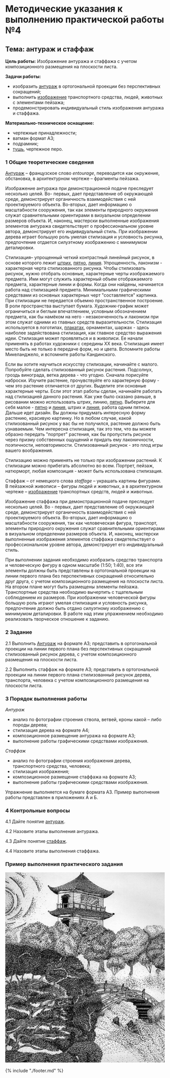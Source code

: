 # Методические указания к выполнению практической работы №4

## Тема: антураж и стаффаж

**Цель работы:** Изображение антуража и стаффажа с учетом композиционного размещения на плоскости листа.

**Задачи работы:**

*   изобразить [антураж](GLOSSARY.md#антураж) в ортогональной проекции без перспективных сокращений;
*   выполнить [изображение](GLOSSARY.md#изображение) транспортного средства, людей, животных с элементами пейзажа;
*   продемонстрировать индивидуальный стиль изображения антуража и стаффажа.

**Материально-техническое оснащение:**

*   чертежные принадлежности;
*   ватман формат А3;
*   подрамник;
*   [тушь](GLOSSARY.md#тушь), чертежное перо.

### 1 Общие теоретические сведения

[Антураж](GLOSSARY.md#антураж) – французское слово _entourage_, переводится как окружение, обстановка, в архитектурном чертеже – фрагменты пейзажа.

Изображение антуража при демонстрационной подаче преследует несколько целей. Во- первых, дает представление об окружающей среде, демонстрирует органичность взаимодействия с ней проектируемого объекта. Во-вторых, дает информацию о масштабности сооружения, так как элементы природного окружения служат сравнительными ориентирами в визуальном определении размеров объекта. И, наконец, мастерски выполненные изображения элементов антуража свидетельствует о профессиональном уровне автора, демонстрирует его индивидуальный стиль. При изображении дерева играет большую роль умелая стилизация и условность рисунка, предпочтение отдается силуэтному изображению с минимумом деталировки.

Стилизация– упрощенный четкий контрастный линейный рисунок, в основе которого лежит [штрих](GLOSSARY.md#штрих), [пятно](GLOSSARY.md#пятно), [линия](GLOSSARY.md#линия). Упрощенность, лаконизм - характерная черта стилизованного рисунка. Чтобы стилизовать рисунок, нужно отобрать основные, характерные черты изображаемого предмета. Ими могут служить характерный объем отображаемого предмета, характерные линии и формы. Когда они найдены, начинается работа над стилизацией предмета. Минимальными графическими средствами из основных характерных черт &quot;составляется&quot; картинка. При стилизации не передается объемно пространственное построение. В роли пространства выступает бумага. Художник-график может ограничиться и беглым впечатлением, условным обозначением предмета, как бы намёком на него - незаконченность и лаконизм при этом служат одними из главных средств выразительности. Стилизация используется в логотипах, [плакатах](GLOSSARY.md#плакат), орнаментах, шаржах - здесь наиболее задействована стилизация, как главное средство выражения идеи. Стилизация может проявляться и в живописи. Ее начали применять в работах художники с середины XX века. Стилизация имеет место быть не только в передаче форм, но и цвета. Вспомните работы Микеланджело, и вспомните работы Кандинского.

Если вы хотите научиться искусству стилизации, начинайте с малого. Попробуйте сделать стилизованный рисунок растения. Подсолнух, гроздь винограда, ветка дерева - что угодно. Сначала порисуйте наброски. Изучите растение, прочувствуйте его характерную форму - чем это растение отличается от других. Выделите эти основные характерные черты. Если этот этап работы сделан, начинайте работать над стилизацией данного растения. Как уже было сказано раньше, в рисовании можно использовать штрих, линию, [пятно](GLOSSARY.md#пятно). Выберите для себя малое - [пятно](GLOSSARY.md#пятно) и [линия](GLOSSARY.md#линия), штрих и [линия](GLOSSARY.md#линия), работа одним пятном. Дальше идет дизайн. Вы должны придумать интересную форму растению, красивую картинку. Но в любом случае, какой стилизованный рисунок у вас бы не получился, растение должно быть узнаваемым. Чем интересна стилизация, так это тем, что вы можете образно передать &quot;портрет&quot; растения, как бы пропустить рисунок через призму собственных ощущений и придать ему лаконичности, поэтичности, неповторимости. Стилизованный рисунок - это плод игры вашего воображения.

Стилизацию можно применять не только при изображении растений. К стилизации можно прибегать абсолютно во всем. Портрет, пейзаж, натюрморт, любая композиция - может быть использована стилизация.

Стаффаж – от немецкого слова _staffage_ – украшать картины фигурами. В пейзажной живописи – фигуры людей и животных, а в архитектурном чертеже – [изображение](GLOSSARY.md#изображение) транспортных средств, людей и животных.

Изображение стаффажа при демонстрационной подаче преследует несколько целей. Во - первых, дает представление об окружающей среде, демонстрирует органичность взаимодействия с ней проектируемого объекта. Во-вторых, дает информацию о масштабности сооружения, так как человеческая фигура, транспорт, элементы природного окружения служат сравнительными ориентирами в визуальном определении размеров объекта. И, наконец, мастерски выполненные изображения элементов стаффажа свидетельствует о профессиональном уровне автора, демонстрирует его индивидуальный стиль.

При выполнении задания необходимо изобразить средство транспорта и человеческую фигуру в одном масштабе (1:50; 1:40), все эти элементы должны быть представлены в ортогональной проекции на линии первого плана без перспективных сокращений относительно друг друга, с учетом композиционного размещения на плоскости листа. На втором плане могут быть размещены элементы пейзажа. Транспортные средства необходимо вычертить с тщательным соблюдением их размеров. При изображении человеческой фигуры большую роль играют умелая стилизация и условность рисунка, предпочтение должно быть отдано силуэтному изображению с минимумом деталировки. В работе над этим упражнением необходимо реализовать творческое отношение к заданию.

### 2 Задание

2.1 Выполнить [Антураж](GLOSSARY.md#антураж) на формате А3; представить в ортогональной проекции на линии первого плана без перспективных сокращений стилизованный рисунок дерева, с учетом композиционного размещения на плоскости листа.

2.2 Выполнить стаффаж на формате А3; представить в ортогональной проекции на линии первого плана стилизованный рисунок дерева, транспорта, человека с учетом композиционного размещения на плоскости листа.

### 3 Порядок выполнения работы

_Антураж_

*   анализ по фотографии строения ствола, ветвей, кроны какой – либо породы дерева;
*   стилизация дерева на формате А4;
*   композиционное размещение антуража на формате А3;
*   выполнение работы графическими средствами изображения.

_Стаффаж_

*   анализ по фотографии строения изображения дерева, транспортного средства, человека;
*   стилизация изображения;
*   композиционное размещение стаффажа на формате А3;
*   выполнение работы графическими средствами изображения.

Упражнение выполняется на бумаге формата А3. Пример выполнения работы представлен в приложениях А и Б.

### 4 Контрольные вопросы

4.1 Дайте понятие [антураж](GLOSSARY.md#антураж).

4.2 Назовите этапы выполнения антуража.

4.3 Дайте понятие [стаффаж](GLOSSARY.md#стаффаж).

4.4 Назовите этапы выполнения стаффажа.

### Пример выполнения практического задания

![Фок](assets/fok.jpeg)


{% include "./footer.md" %}